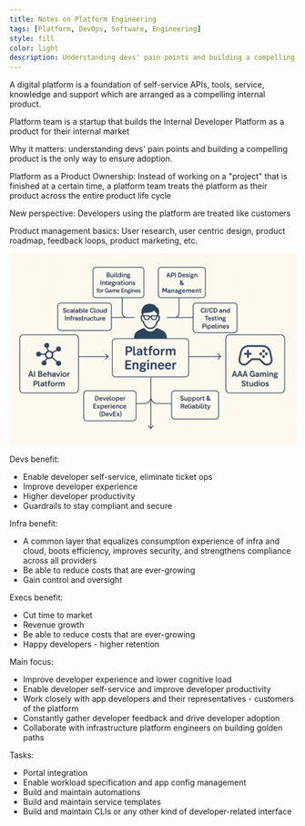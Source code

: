 ```yaml
---
title: Notes on Platform Engineering
tags: [Platform, DevOps, Software, Engineering]
style: fill
color: light
description: Understanding devs' pain points and building a compelling product is the only way to ensure adoption.
---
```


A digital platform is a foundation of self-service APIs, tools, service, knowledge and support which are arranged as a compelling internal product.

Platform team is a startup that builds the Internal Developer Platform as a product for their internal market

Why it matters: understanding devs' pain points and building a compelling product is the only way to ensure adoption.

Platform as a Product
Ownership: Instead of working on a "project" that is finished at a certain time, a platform team treats the platform as their product across the entire product life cycle

New perspective: Developers using the platform are treated like customers

Product management basics: User research, user centric design, product roadmap, feedback loops, product marketing, etc.

![platform-engineer](../assets/blogs/platform-engineer.png)

Devs benefit:

- Enable developer self-service, eliminate ticket ops
- Improve developer experience
- Higher developer productivity
- Guardrails to stay compliant and secure

Infra benefit:

- A common layer that equalizes consumption experience of infra and cloud, boots efficiency, improves security, and strengthens compliance across all providers
- Be able to reduce costs that are ever-growing
- Gain control and oversight

Execs benefit:

- Cut time to market
- Revenue growth
- Be able to reduce costs that are ever-growing
- Happy developers - higher retention

Main focus:

- Improve developer experience and lower cognitive load
- Enable developer self-service and improve developer productivity
- Work closely with app developers and their representatives - customers of the platform
- Constantly gather developer feedback and drive developer adoption
- Collaborate with infrastructure platform engineers on building golden paths

Tasks:

- Portal integration
- Enable workload specification and app config management
- Build and maintain automations
- Build and maintain service templates
- Build and maintain CLIs or any other kind of developer-related interface
